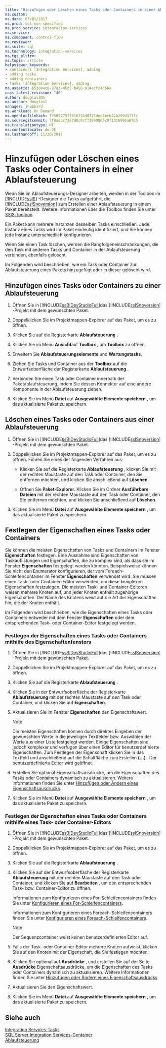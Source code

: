 ```yaml
---
title: "Hinzufügen oder Löschen eines Tasks oder Containers in einer Ablaufsteuerung | Microsoft-Dokumentation"
ms.custom: 
ms.date: 03/01/2017
ms.prod: sql-non-specified
ms.prod_service: integration-services
ms.service: 
ms.component: control-flow
ms.reviewer: 
ms.suite: sql
ms.technology: integration-services
ms.tgt_pltfrm: 
ms.topic: article
helpviewer_keywords:
- containers [Integration Services], adding
- adding tasks
- adding containers
- tasks [Integration Services], adding
ms.assetid: 653084c6-87a3-45d5-b458-914ecf24d56a
caps.latest.revision: "46"
author: douglaslMS
ms.author: douglasl
manager: jhubbard
ms.workload: On Demand
ms.openlocfilehash: f7502275ff31671bd8726dec5ecb42a299d3f17c
ms.sourcegitcommit: 7f8aebc72e7d0c8cff3990865c9f1316996a67d5
ms.translationtype: HT
ms.contentlocale: de-DE
ms.lasthandoff: 11/20/2017
---
```

# <a name="add-or-delete-a-task-or-a-container-in-a-control-flow"></a>Hinzufügen oder Löschen eines Tasks oder Containers in einer Ablaufsteuerung
  Wenn Sie im Ablaufsteuerungs-Designer arbeiten, werden in der Toolbox im [!INCLUDE[ssIS](../../includes/ssis-md.md)] -Designer die Tasks aufgeführt, die [!INCLUDE[ssISnoversion](../../includes/ssisnoversion-md.md)] zum Erstellen einer Ablaufsteuerung in einem Paket bereitstellt. Weitere Informationen über die Toolbox finden Sie unter [SSIS Toolbox](../../integration-services/ssis-toolbox.md).  
  
 Ein Paket kann mehrere Instanzen desselben Tasks einschließen. Jede Instanz eines Tasks wird im Paket eindeutig identifiziert, und Sie können jede Instanz unterschiedlich konfigurieren.  
  
 Wenn Sie einen Task löschen, werden die Rangfolgeneinschränkungen, die den Task mit anderen Tasks und Container in der Ablaufsteuerung verbinden, ebenfalls gelöscht.  
  
 Im Folgenden wird beschrieben, wie ein Task oder Container zur Ablaufsteuerung eines Pakets hinzugefügt oder in dieser gelöscht wird.  
  
## <a name="add-a-task-or-a-container-to-a-control-flow"></a>Hinzufügen eines Tasks oder Containers zu einer Ablaufsteuerung  
  
1.  Öffnen Sie in [!INCLUDE[ssBIDevStudioFull](../../includes/ssbidevstudiofull-md.md)]das [!INCLUDE[ssISnoversion](../../includes/ssisnoversion-md.md)] -Projekt mit dem gewünschten Paket.  
  
2.  Doppelklicken Sie im Projektmappen-Explorer auf das Paket, um es zu öffnen.  
  
3.  Klicken Sie auf die Registerkarte **Ablaufsteuerung** .  
  
4.  Klicken Sie im Menü **Ansicht**auf **Toolbox** , um **Toolbox** zu öffnen.  
  
5.  Erweitern Sie **Ablaufsteuerungselemente** und **Wartungstasks**.  
  
6.  Ziehen Sie Tasks und Container aus der **Toolbox** auf die Entwurfsoberfläche der Registerkarte **Ablaufsteuerung** .  
  
7.  Verbinden Sie einen Task oder Container innerhalb der Paketablaufsteuerung, indem Sie dessen Konnektor auf eine andere Komponente in der Ablaufsteuerung ziehen.  
  
8.  Klicken Sie im Menü **Datei** auf **Ausgewählte Elemente speichern** , um das aktualisierte Paket zu speichern.  
  
## <a name="delete-a-task-or-a-container-from-a-control-flow"></a>Löschen eines Tasks oder Containers aus einer Ablaufsteuerung  
  
1.  Öffnen Sie in [!INCLUDE[ssBIDevStudioFull](../../includes/ssbidevstudiofull-md.md)]das [!INCLUDE[ssISnoversion](../../includes/ssisnoversion-md.md)] -Projekt mit dem gewünschten Paket.  
  
2.  Doppelklicken Sie im Projektmappen-Explorer auf das Paket, um es zu öffnen. Führen Sie eines der folgenden Verfahren aus:  
  
    -   Klicken Sie auf die Registerkarte **Ablaufsteuerung** , klicken Sie mit der rechten Maustaste auf den Task oder Container, den Sie entfernen möchten, und klicken Sie anschließend auf **Löschen**.  
  
    -   Öffnen Sie **Paket-Explorer**. Klicken Sie im Ordner **Ausführbare Dateien** mit der rechten Maustaste auf den Task oder Container, den Sie entfernen möchten, und klicken Sie anschließend auf **Löschen**.  
  
3.  Klicken Sie im Menü **Datei** auf **Ausgewählte Elemente speichern** , um das aktualisierte Paket zu speichern.  

## <a name="set-the-properties-of-a-task-or-container"></a>Festlegen der Eigenschaften eines Tasks oder Containers
Sie können die meisten Eigenschaften von Tasks und Containern im Fenster **Eigenschaften** festlegen. Eine Ausnahme sind Eigenschaften von Taskauflistungen und Eigenschaften, die zu komplex sind, als dass sie im Fenster **Eigenschaften** festgelegt werden könnten. Beispielsweise können Sie nicht den Enumerator konfigurieren, der vom Foreach-Schleifencontainer im Fenster **Eigenschaften** verwendet wird. Sie müssen einen Task- oder Container-Editor verwenden, um diese komplexen Eigenschaften festzulegen. Die meisten Task- und Container-Editoren weisen mehrere Knoten auf, und jeder Knoten enthält zugehörige Eigenschaften. Der Name des Knotens weist auf die Art der Eigenschaften hin, die der Knoten enthält.  
  
 Im Folgenden wird beschrieben, wie die Eigenschaften eines Tasks oder Containers entweder mit dem Fenster **Eigenschaften** oder dem entsprechenden Task- oder Container-Editor festgelegt werden.  
  
### <a name="set-the-properties-of-a-task-or-container-with-the-properties-window"></a>Festlegen der Eigenschaften eines Tasks oder Containers mithilfe des Eigenschaftenfensters  
  
1.  Öffnen Sie in [!INCLUDE[ssBIDevStudioFull](../../includes/ssbidevstudiofull-md.md)]das [!INCLUDE[ssISnoversion](../../includes/ssisnoversion-md.md)] -Projekt mit dem gewünschten Paket.  
  
2.  Doppelklicken Sie im Projektmappen-Explorer auf das Paket, um es zu öffnen.  
  
3.  Klicken Sie auf die Registerkarte **Ablaufsteuerung** .  
  
4.  Klicken Sie in der Entwurfsoberfläche der Registerkarte **Ablaufsteuerung** mit der rechten Maustaste auf den Task oder Container, und klicken Sie auf **Eigenschaften**.  
  
5.  Aktualisieren Sie im Fenster **Eigenschaften** den Eigenschaftswert.  
  
    > [!NOTE]  
    >  Die meisten Eigenschaften können durch direktes Eingeben der gewünschten Werte in die jeweiligen Textfelder bzw. Auswählen der Werte aus einer Liste festgelegt werden. Einige Eigenschaften sind jedoch komplexer und verfügen über einen Editor für benutzerdefinierte Eigenschaften. Zum Festlegen der Eigenschaft klicken Sie in das Textfeld und anschließend auf die Schaltfläche zum Erstellen **(...)** . Der benutzerdefinierte Editor wird geöffnet.  
  
6.  Erstellen Sie optional Eigenschaftsausdrücke, um die Eigenschaften des Tasks oder Containers dynamisch zu aktualisieren. Weitere Informationen finden Sie unter [Hinzufügen oder Ändern eines Eigenschaftsausdrucks](../../integration-services/expressions/add-or-change-a-property-expression.md).  
  
7.  Klicken Sie im Menü **Datei** auf **Ausgewählte Elemente speichern** , um das aktualisierte Paket zu speichern.  
  
### <a name="set-the-properties-of-a-task-or-container-with-the-task-or-container-editor"></a>Festlegen der Eigenschaften eines Tasks oder Containers mithilfe eines Task- oder Container-Editors  
  
1.  Öffnen Sie in [!INCLUDE[ssBIDevStudioFull](../../includes/ssbidevstudiofull-md.md)]das [!INCLUDE[ssISnoversion](../../includes/ssisnoversion-md.md)] -Projekt mit dem gewünschten Paket.  
  
2.  Doppelklicken Sie im Projektmappen-Explorer auf das Paket, um es zu öffnen.  
  
3.  Klicken Sie auf die Registerkarte **Ablaufsteuerung** .  
  
4.  Klicken Sie auf der Entwurfsoberfläche der Registerkarte **Ablaufsteuerung** mit der rechten Maustaste auf den Task oder Container, und klicken Sie auf **Bearbeiten** , um den entsprechenden Task- bzw. Container-Editor zu öffnen.  
  
     Informationen zum Konfigurieren eines For-Schleifencontainers finden Sie unter [Konfigurieren eines For-Schleifencontainers](http://msdn.microsoft.com/library/b9cd7ea7-b198-4a35-8b16-6acf09611ca5).  
  
     Informationen zum Konfigurieren eines Foreach-Schleifencontainers finden Sie unter [Konfigurieren eines Foreach-Schleifencontainers](http://msdn.microsoft.com/library/519c6f96-5e1f-47d2-b96a-d49946948c25).  
  
    > [!NOTE]  
    >  Der Sequenzcontainer weist keinen benutzerdefinierten Editor auf.  
  
5.  Falls der Task- oder Container-Editor mehrere Knoten aufweist, klicken Sie auf den Knoten mit der Eigenschaft, die Sie festlegen möchten.  
  
6.  Klicken Sie optional auf **Ausdrücke** , und erstellen Sie auf der Seite **Ausdrücke** Eigenschaftsausdrücke, um die Eigenschaften des Tasks oder Containers dynamisch zu aktualisieren. Weitere Informationen finden Sie unter [Hinzufügen oder Ändern eines Eigenschaftsausdrucks](../../integration-services/expressions/add-or-change-a-property-expression.md).  
  
7.  Aktualisieren Sie den Eigenschaftswert.  
  
8.  Klicken Sie im Menü **Datei** auf **Ausgewählte Elemente speichern** , um das aktualisierte Paket zu speichern.  
  
## <a name="see-also"></a>Siehe auch  
 [Integration Services-Tasks](../../integration-services/control-flow/integration-services-tasks.md)   
 [SQL Server Integration Services-Container](../../integration-services/control-flow/integration-services-containers.md)   
 [Ablaufsteuerung](../../integration-services/control-flow/control-flow.md)  
  
  
